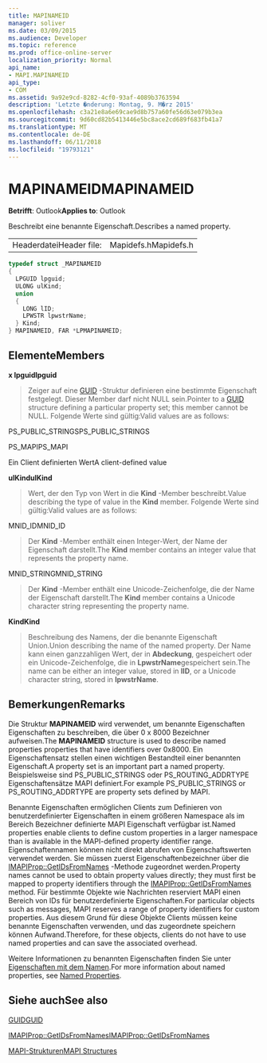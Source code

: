 ```yaml
---
title: MAPINAMEID
manager: soliver
ms.date: 03/09/2015
ms.audience: Developer
ms.topic: reference
ms.prod: office-online-server
localization_priority: Normal
api_name:
- MAPI.MAPINAMEID
api_type:
- COM
ms.assetid: 9a92e9cd-8282-4cf0-93af-4089b3763594
description: 'Letzte �nderung: Montag, 9. M�rz 2015'
ms.openlocfilehash: c3a21e8a6e69cae9d8b757a60fe56d63e079b3ea
ms.sourcegitcommit: 9d60cd82b5413446e5bc8ace2cd689f683fb41a7
ms.translationtype: MT
ms.contentlocale: de-DE
ms.lasthandoff: 06/11/2018
ms.locfileid: "19793121"
---
```

# <a name="mapinameid"></a><span data-ttu-id="3f1ca-103">MAPINAMEID</span><span class="sxs-lookup"><span data-stu-id="3f1ca-103">MAPINAMEID</span></span>

  
  
<span data-ttu-id="3f1ca-104">**Betrifft**: Outlook</span><span class="sxs-lookup"><span data-stu-id="3f1ca-104">**Applies to**: Outlook</span></span> 
  
<span data-ttu-id="3f1ca-105">Beschreibt eine benannte Eigenschaft.</span><span class="sxs-lookup"><span data-stu-id="3f1ca-105">Describes a named property.</span></span> 
  
|||
|:-----|:-----|
|<span data-ttu-id="3f1ca-106">Headerdatei</span><span class="sxs-lookup"><span data-stu-id="3f1ca-106">Header file:</span></span>  <br/> |<span data-ttu-id="3f1ca-107">Mapidefs.h</span><span class="sxs-lookup"><span data-stu-id="3f1ca-107">Mapidefs.h</span></span>  <br/> |
   
```cpp
typedef struct _MAPINAMEID
{
  LPGUID lpguid;
  ULONG ulKind;
  union
  {
    LONG lID;
    LPWSTR lpwstrName;
  } Kind;
} MAPINAMEID, FAR *LPMAPINAMEID;

```

## <a name="members"></a><span data-ttu-id="3f1ca-108">Elemente</span><span class="sxs-lookup"><span data-stu-id="3f1ca-108">Members</span></span>

 <span data-ttu-id="3f1ca-109">**x lpguid**</span><span class="sxs-lookup"><span data-stu-id="3f1ca-109">**lpguid**</span></span>
  
> <span data-ttu-id="3f1ca-110">Zeiger auf eine [GUID](guid.md) -Struktur definieren eine bestimmte Eigenschaft festgelegt. Dieser Member darf nicht NULL sein.</span><span class="sxs-lookup"><span data-stu-id="3f1ca-110">Pointer to a [GUID](guid.md) structure defining a particular property set; this member cannot be NULL.</span></span> <span data-ttu-id="3f1ca-111">Folgende Werte sind gültig:</span><span class="sxs-lookup"><span data-stu-id="3f1ca-111">Valid values are as follows:</span></span> 
    
<span data-ttu-id="3f1ca-112">PS_PUBLIC_STRINGS</span><span class="sxs-lookup"><span data-stu-id="3f1ca-112">PS_PUBLIC_STRINGS</span></span>
  
> 
    
<span data-ttu-id="3f1ca-113">PS_MAPI</span><span class="sxs-lookup"><span data-stu-id="3f1ca-113">PS_MAPI</span></span>
  
> 
    
<span data-ttu-id="3f1ca-114">Ein Client definierten Wert</span><span class="sxs-lookup"><span data-stu-id="3f1ca-114">A client-defined value</span></span>
  
> 
    
 <span data-ttu-id="3f1ca-115">**ulKind**</span><span class="sxs-lookup"><span data-stu-id="3f1ca-115">**ulKind**</span></span>
  
> <span data-ttu-id="3f1ca-116">Wert, der den Typ von Wert in die **Kind** -Member beschreibt.</span><span class="sxs-lookup"><span data-stu-id="3f1ca-116">Value describing the type of value in the **Kind** member.</span></span> <span data-ttu-id="3f1ca-117">Folgende Werte sind gültig:</span><span class="sxs-lookup"><span data-stu-id="3f1ca-117">Valid values are as follows:</span></span> 
    
<span data-ttu-id="3f1ca-118">MNID_ID</span><span class="sxs-lookup"><span data-stu-id="3f1ca-118">MNID_ID</span></span> 
  
> <span data-ttu-id="3f1ca-119">Der **Kind** -Member enthält einen Integer-Wert, der Name der Eigenschaft darstellt.</span><span class="sxs-lookup"><span data-stu-id="3f1ca-119">The **Kind** member contains an integer value that represents the property name.</span></span> 
    
<span data-ttu-id="3f1ca-120">MNID_STRING</span><span class="sxs-lookup"><span data-stu-id="3f1ca-120">MNID_STRING</span></span> 
  
> <span data-ttu-id="3f1ca-121">Der **Kind** -Member enthält eine Unicode-Zeichenfolge, die der Name der Eigenschaft darstellt.</span><span class="sxs-lookup"><span data-stu-id="3f1ca-121">The **Kind** member contains a Unicode character string representing the property name.</span></span> 
    
 <span data-ttu-id="3f1ca-122">**Kind**</span><span class="sxs-lookup"><span data-stu-id="3f1ca-122">**Kind**</span></span>
  
> <span data-ttu-id="3f1ca-123">Beschreibung des Namens, der die benannte Eigenschaft Union.</span><span class="sxs-lookup"><span data-stu-id="3f1ca-123">Union describing the name of the named property.</span></span> <span data-ttu-id="3f1ca-124">Der Name kann einen ganzzahligen Wert, der in **Abdeckung**, gespeichert oder ein Unicode-Zeichenfolge, die in **LpwstrName**gespeichert sein.</span><span class="sxs-lookup"><span data-stu-id="3f1ca-124">The name can be either an integer value, stored in **lID**, or a Unicode character string, stored in **lpwstrName**.</span></span>
    
## <a name="remarks"></a><span data-ttu-id="3f1ca-125">Bemerkungen</span><span class="sxs-lookup"><span data-stu-id="3f1ca-125">Remarks</span></span>

<span data-ttu-id="3f1ca-126">Die Struktur **MAPINAMEID** wird verwendet, um benannte Eigenschaften Eigenschaften zu beschreiben, die über 0 x 8000 Bezeichner aufweisen.</span><span class="sxs-lookup"><span data-stu-id="3f1ca-126">The **MAPINAMEID** structure is used to describe named properties properties that have identifiers over 0x8000.</span></span> <span data-ttu-id="3f1ca-127">Ein Eigenschaftensatz stellen einen wichtigen Bestandteil einer benannten Eigenschaft.</span><span class="sxs-lookup"><span data-stu-id="3f1ca-127">A property set is an important part a named property.</span></span> <span data-ttu-id="3f1ca-128">Beispielsweise sind PS_PUBLIC_STRINGS oder PS_ROUTING_ADDRTYPE Eigenschaftensätze MAPI definiert.</span><span class="sxs-lookup"><span data-stu-id="3f1ca-128">For example PS_PUBLIC_STRINGS or PS_ROUTING_ADDRTYPE are property sets defined by MAPI.</span></span> 
  
<span data-ttu-id="3f1ca-129">Benannte Eigenschaften ermöglichen Clients zum Definieren von benutzerdefinierter Eigenschaften in einem größeren Namespace als im Bereich Bezeichner definierte MAPI Eigenschaft verfügbar ist.</span><span class="sxs-lookup"><span data-stu-id="3f1ca-129">Named properties enable clients to define custom properties in a larger namespace than is available in the MAPI-defined property identifier range.</span></span> <span data-ttu-id="3f1ca-130">Eigenschaftennamen können nicht direkt abrufen von Eigenschaftswerten verwendet werden. Sie müssen zuerst Eigenschaftenbezeichner über die [IMAPIProp::GetIDsFromNames](imapiprop-getidsfromnames.md) -Methode zugeordnet werden.</span><span class="sxs-lookup"><span data-stu-id="3f1ca-130">Property names cannot be used to obtain property values directly; they must first be mapped to property identifiers through the [IMAPIProp::GetIDsFromNames](imapiprop-getidsfromnames.md) method.</span></span> <span data-ttu-id="3f1ca-131">Für bestimmte Objekte wie Nachrichten reserviert MAPI einen Bereich von IDs für benutzerdefinierte Eigenschaften.</span><span class="sxs-lookup"><span data-stu-id="3f1ca-131">For particular objects such as messages, MAPI reserves a range of property identifiers for custom properties.</span></span> <span data-ttu-id="3f1ca-132">Aus diesem Grund für diese Objekte Clients müssen keine benannte Eigenschaften verwenden, und das zugeordnete speichern können Aufwand.</span><span class="sxs-lookup"><span data-stu-id="3f1ca-132">Therefore, for these objects, clients do not have to use named properties and can save the associated overhead.</span></span> 
  
<span data-ttu-id="3f1ca-133">Weitere Informationen zu benannten Eigenschaften finden Sie unter [Eigenschaften mit dem Namen](mapi-named-properties.md).</span><span class="sxs-lookup"><span data-stu-id="3f1ca-133">For more information about named properties, see [Named Properties](mapi-named-properties.md).</span></span>
  
## <a name="see-also"></a><span data-ttu-id="3f1ca-134">Siehe auch</span><span class="sxs-lookup"><span data-stu-id="3f1ca-134">See also</span></span>



[<span data-ttu-id="3f1ca-135">GUID</span><span class="sxs-lookup"><span data-stu-id="3f1ca-135">GUID</span></span>](guid.md)
  
[<span data-ttu-id="3f1ca-136">IMAPIProp::GetIDsFromNames</span><span class="sxs-lookup"><span data-stu-id="3f1ca-136">IMAPIProp::GetIDsFromNames</span></span>](imapiprop-getidsfromnames.md)


[<span data-ttu-id="3f1ca-137">MAPI-Strukturen</span><span class="sxs-lookup"><span data-stu-id="3f1ca-137">MAPI Structures</span></span>](mapi-structures.md)

